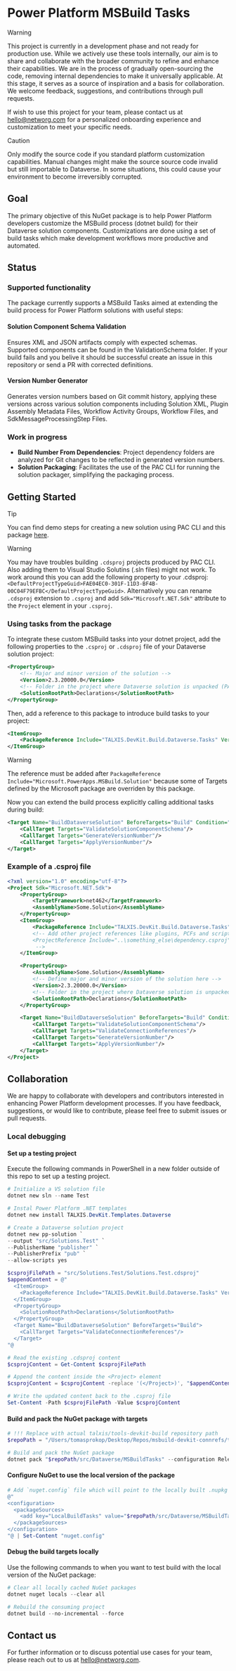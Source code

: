 # Power Platform MSBuild Tasks

> [!WARNING]
> This project is currently in a development phase and not ready for production use.
> While we actively use these tools internally, our aim is to share and collaborate with the broader community to refine and enhance their capabilities.
> We are in the process of gradually open-sourcing the code, removing internal dependencies to make it universally applicable.
> At this stage, it serves as a source of inspiration and a basis for collaboration.
> We welcome feedback, suggestions, and contributions through pull requests.

If wish to use this project for your team, please contact us at hello@networg.com for a personalized onboarding experience and customization to meet your specific needs.

> [!CAUTION]
> Only modify the source code if you standard platform customization capabilities.
> Manual changes might make the source source code invalid but still importable to Dataverse.
> In some situations, this could cause your environment to become irreversibly corrupted.

## Goal
The primary objective of this NuGet package is to help Power Platform developers customize the MSBuild process (dotnet build) for their Dataverse solution components. Customizations are done using a set of build tasks which make development workflows more productive and automated.

## Status

### Supported functionality

The package currently supports a MSBuild Tasks aimed at extending the build process for Power Platform solutions with useful steps:

#### Solution Component Schema Validation
Ensures XML and JSON artifacts comply with expected schemas. Supported components can be found in the ValidationSchema folder. If your build fails and you belive it should be successful create an issue in this repository or send a PR with corrected definitions.

#### Version Number Generator
Generates version numbers based on Git commit history, applying these versions across various solution components including Solution XML, Plugin Assembly Metadata Files, Workflow Activity Groups, Workflow Files, and SdkMessageProcessingStep Files.

### Work in progress

- **Build Number From Dependencies**: Project dependency folders are analyzed for Git changes to be reflected in generated version numbers.
- **Solution Packaging**: Facilitates the use of the PAC CLI for running the solution packager, simplifying the packaging process.

## Getting Started
> [!TIP]  
> You can find demo steps for creating a new solution using PAC CLI and this package [here](https://tntg.cz/repo-init-demo).

> [!WARNING]  
> You may have troubles building `.cdsproj` projects produced by PAC CLI.
> Also adding them to Visual Studio Solutins (.sln files) might not work.
> To work around this you can add the following property to your .cdsproj: `<DefaultProjectTypeGuid>FAE04EC0-301F-11D3-BF4B-00C04F79EFBC</DefaultProjectTypeGuid>`.
> Alternatively you can rename `.cdsproj` extension to `.csproj` and add `Sdk="Microsoft.NET.Sdk"` attribute to the `Project` element in your `.csproj`.

### Using tasks from the package
To integrate these custom MSBuild tasks into your dotnet project, add the following properties to the `.csproj` or `.cdsproj` file of your Dataverse solution project:
```xml
<PropertyGroup>
    <!-- Major and minor version of the solution -->
    <Version>2.3.20000.0</Version>
    <!-- Folder in the project where Dataverse solution is unpacked (PAC CLI users src folder in the init command) -->
    <SolutionRootPath>Declarations</SolutionRootPath>
</PropertyGroup>

```
Then, add a reference to this package to introduce build tasks to your project:
```xml
<ItemGroup>
    <PackageReference Include="TALXIS.DevKit.Build.Dataverse.Tasks" Version="0.*" />
</ItemGroup>
```
> [!WARNING]  
> The reference must be added after
> `PackageReference Include="Microsoft.PowerApps.MSBuild.Solution"`
> because some of Targets defined by the Microsoft package are overriden by this package.


Now you can extend the build process explicitly calling additional tasks during build:

```xml
<Target Name="BuildDataverseSolution" BeforeTargets="Build" Condition="Exists('$(ProjectDir)$(SolutionRootPath)\Other\Solution.xml')">
    <CallTarget Targets="ValidateSolutionComponentSchema"/>
    <CallTarget Targets="GenerateVersionNumber"/>
    <CallTarget Targets="ApplyVersionNumber"/>
</Target>
```

### Example of a .csproj file

```xml
<?xml version="1.0" encoding="utf-8"?>
<Project Sdk="Microsoft.NET.Sdk">
    <PropertyGroup>
        <TargetFramework>net462</TargetFramework>
        <AssemblyName>Some.Solution</AssemblyName>
    </PropertyGroup>
    <ItemGroup>
        <PackageReference Include="TALXIS.DevKit.Build.Dataverse.Tasks" Version="0.*" />
        <!-- Add other project references like plugins, PCFs and scripts here...
        <ProjectReference Include="..\something_else\dependency.csproj" />
         -->
    </ItemGroup>

    <PropertyGroup>
        <AssemblyName>Some.Solution</AssemblyName>
        <!-- Define major and minor version of the solution here -->
        <Version>2.3.20000.0</Version>
        <!-- Folder in the project where Dataverse solution is unpacked -->
        <SolutionRootPath>Declarations</SolutionRootPath>
    </PropertyGroup>

    <Target Name="BuildDataverseSolution" BeforeTargets="Build" Condition="Exists('$(ProjectDir)$(SolutionRootPath)\Other\Solution.xml')">
        <CallTarget Targets="ValidateSolutionComponentSchema"/>
        <CallTarget Targets="ValidateConnectionReferences"/>
        <CallTarget Targets="GenerateVersionNumber"/>
        <CallTarget Targets="ApplyVersionNumber"/>
    </Target>
</Project>
```

## Collaboration

We are happy to collaborate with developers and contributors interested in enhancing Power Platform development processes. If you have feedback, suggestions, or would like to contribute, please feel free to submit issues or pull requests.

### Local debugging

#### Set up a testing project

Execute the following commands in PowerShell in a new folder outside of this repo to set up a testing project.

```powershell
# Initialize a VS solution file
dotnet new sln --name Test

# Instal Power Platform .NET templates
dotnet new install TALXIS.DevKit.Templates.Dataverse

# Create a Dataverse solution project
dotnet new pp-solution `
--output "src/Solutions.Test" `
--PublisherName "publisher" `
--PublisherPrefix "pub" `
--allow-scripts yes

$csprojFilePath = "src/Solutions.Test/Solutions.Test.cdsproj"
$appendContent = @"
  <ItemGroup>
    <PackageReference Include="TALXIS.DevKit.Build.Dataverse.Tasks" Version="0.*" />
  </ItemGroup>
  <PropertyGroup>
    <SolutionRootPath>Declarations</SolutionRootPath>
  </PropertyGroup>
  <Target Name="BuildDataverseSolution" BeforeTargets="Build">
    <CallTarget Targets="ValidateConnectionReferences"/>
  </Target>
"@

# Read the existing .cdsproj content
$csprojContent = Get-Content $csprojFilePath

# Append the content inside the <Project> element
$csprojContent = $csprojContent -replace '(</Project>)', "$appendContent`n`$1"

# Write the updated content back to the .csproj file
Set-Content -Path $csprojFilePath -Value $csprojContent
```
#### Build and pack the NuGet package with targets
```powershell
# !!! Replace with actual talxis/tools-devkit-build repository path
$repoPath = "/Users/tomasprokop/Desktop/Repos/msbuild-devkit-connrefs/tools-devkit-build"  

# Build and pack the NuGet package
dotnet pack "$repoPath/src/Dataverse/MSBuildTasks" --configuration Release
```
#### Configure NuGet to use the local version of the package
```powershell
# Add `nuget.config` file which will point to the locally built .nupkg
@"
<configuration>
  <packageSources>
    <add key="LocalBuildTasks" value="$repoPath/src/Dataverse/MSBuildTasks/bin/Release/" />
  </packageSources>
</configuration>
"@ | Set-Content "nuget.config"
```

#### Debug the build targets locally
Use the following commands to when you want to test build with the local version of the NuGet package:
```powershell
# Clear all locally cached NuGet packages
dotnet nuget locals --clear all

# Rebuild the consuming project
dotnet build --no-incremental --force
```

## Contact us

For further information or to discuss potential use cases for your team, please reach out to us at hello@networg.com.
